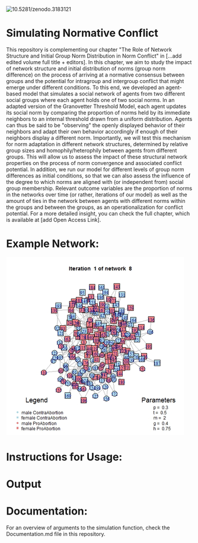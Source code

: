 ![10.5281/zenodo.3183121](https://zenodo.org/badge/DOI/10.5281/zenodo.3183121.svg)

# Simulating Normative Conflict

This repository is complementing our chapter "The Role of Network Structure and Initial Group Norm Distribution in Norm Conflict" in [...add edited volume full title + editors]. In this chapter, we aim to study the impact of network structure and initial distribution of norms (group norm difference) on the process of arriving at a normative consensus between groups and the potential for intragroup and intergroup conflict that might emerge under different conditions. To this end, we developed an agent-based model that simulates a social network of agents from two different social groups where each agent holds one of two social norms. In an adapted version of the Granovetter Threshold Model, each agent updates its social norm by comparing the proportion of norms held by its immediate neighbors to an internal threshold drawn from a uniform distribution. Agents can thus be said to be "observing" the openly displayed behavior of their neighbors and adapt their own behavior accordingly if enough of their neighbors display a different norm. Importantly, we will test this mechanism for norm adaptation in different network structures, determined by relative group sizes and homophily/heterophily between agents from different groups. This will allow us to assess the impact of these structural network properties on the process of norm convergence and associated conflict potential. In addition, we run our model for different levels of group norm differences as initial conditions, so that we can also assess the influence of the degree to which norms are aligned with (or independent from) social group membership. Relevant outcome variables are the proportion of norms in the networks over time (or rather, iterations of our model) as well as the amount of ties in the network between agents with different norms within the groups and between the groups, as an operationalization for conflict potential. For a more detailed insight, you can check the full chapter, which is available at [add Open Access Link].

# Example Network:

![](ExampleNetwork.gif)

# Instructions for Usage:

# Output

# Documentation:

For an overview of arguments to the simulation function, check the Documentation.md file in this repository.

 

